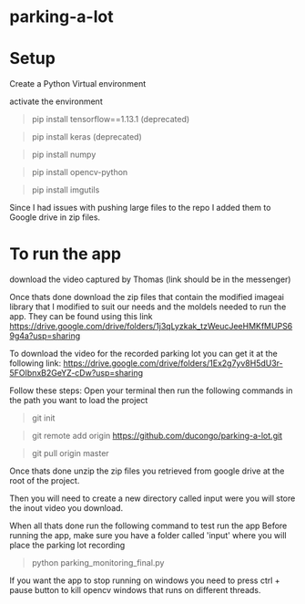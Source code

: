 # parking-a-lot


# Setup

Create a Python Virtual environment

activate the environment
>pip install tensorflow==1.13.1 (deprecated)

>pip install keras (deprecated)

>pip install numpy

>pip install opencv-python

>pip install imgutils

Since I had issues with pushing large files to the repo I added them to Google drive in zip files.

# To run the app 
download the video captured by Thomas (link should be in the messenger)

Once thats done download the zip files that contain the modified imageai library that I modified to suit our needs
and the moldels needed to run the app. They can be found using this link https://drive.google.com/drive/folders/1j3qLyzkak_tzWeucJeeHMKfMUPS69g4a?usp=sharing

To download the video for the recorded parking lot you can get it at the following link: https://drive.google.com/drive/folders/1Ex2g7yv8H5dU3r-5FOIbnxB2GeYZ-cDw?usp=sharing

Follow these steps:
Open your terminal then run the following commands in the path you want to load the project

> git init

>git remote add origin https://github.com/ducongo/parking-a-lot.git

>git pull origin master

Once thats done unzip the zip files you retrieved from google drive at the root of the project.

Then you will need to create a new directory called input were you will store the inout video you download.

When all thats done run the following command to test run the app
Before running the app, make sure you have a folder called 'input' where you will place the parking lot recording

> python parking_monitoring_final.py

If you want the app to stop running on windows you need to press ctrl + pause button to kill opencv windows that runs on different threads.

